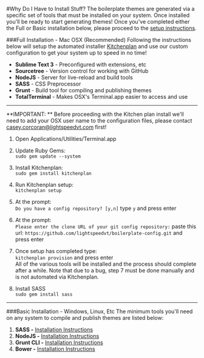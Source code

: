 #Why Do I Have to Install Stuff?
The boilerplate themes are generated via a specific set of tools that must be installed on your system. Once installed you'll be ready to start generating themes! Once you've completed either the Full or Basic installation below, please proceed to the [setup instructions](boilerplate/setup).

###Full Installation - Mac OSX (Recommended)
Following the instructions below will setup the automated installer [Kitchenplan](http://kitchenplan.github.io/kitchenplan/) and use our custom configuration to get your system up to speed in no time!

- **Sublime Text 3** - Preconfigured with extensions, etc
- **Sourcetree** - Version control for working with GitHub
- **NodeJS** - Server for live-reload and build tools
- **SASS** - CSS Preprocessor
- **Grunt** - Build tool for compiling and publishing themes
- **TotalTerminal** - Makes OSX's Terminal.app easier to access and use

***

**IMPORTANT: ** Before proceeding with the Kitchen plan install we'll need to add your OSX user name to the configuration files, please contact <casey.corcoran@lightspeedvt.com> first!

1. Open Applications/Utilities/Terminal.app

2. Update Ruby Gems:  
`sudo gem update --system`

3. Install Kitchenplan:  
`sudo gem install kitchenplan`

4. Run Kitchenplan setup:  
`kitchenplan setup`

5. At the prompt:  
`Do you have a config repository? [y,n]` type `y` and press enter

6. At the prompt:  
`Please enter the clone URL of your git config repository:` paste this url: `https://github.com/lightspeedvt/boilerplate-config.git` and press enter

7. Once setup has completed type:  
`kitchenplan provision` and press enter  
All of the various tools will be installed and the process should complete after a while. Note that due to a bug, step 7 must be done manually and is not automated via Kitchenplan.

7. Install SASS  
`sudo gem install sass`

***

###Basic Installation - Windows, Linux, Etc
The minimum tools you'll need on any system to compile and publish themes are listed below:

1. **SASS -** [Installation Instructions](http://sass-lang.com/install)
2. **NodeJS -** [Installation Instructions](http://nodejs.org/)
3. **Grunt CLI -** [Installation Instructions](http://gruntjs.com/getting-started)
4. **Bower -** [Installation Instructions](http://bower.io/#install-bower)

